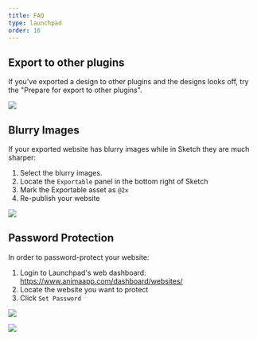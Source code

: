 ```yaml
---
title: FAQ
type: launchpad
order: 16
---
```


## Export to other plugins

If you've exported a design to other plugins and the designs looks off, try the "Prepare for export to other plugins".

![](/docs/images/launchpad/faq/1.png)

## Blurry Images

If your exported website has blurry images while in Sketch they are much sharper:

1. Select the blurry images.
2. Locate the `Exportable` panel in the bottom right of Sketch
3. Mark the Exportable asset as `@2x`
4. Re-publish your website

![](/docs/images/launchpad/exportable.png)

## Password Protection

In order to password-protect your website:

1. Login to Launchpad's web dashboard: https://www.animaapp.com/dashboard/websites/
2. Locate the website you want to protect
3. Click `Set Password` 

![](/docs/images/launchpad/password.png)

![](/docs/images/launchpad/faq/password/2.png)

